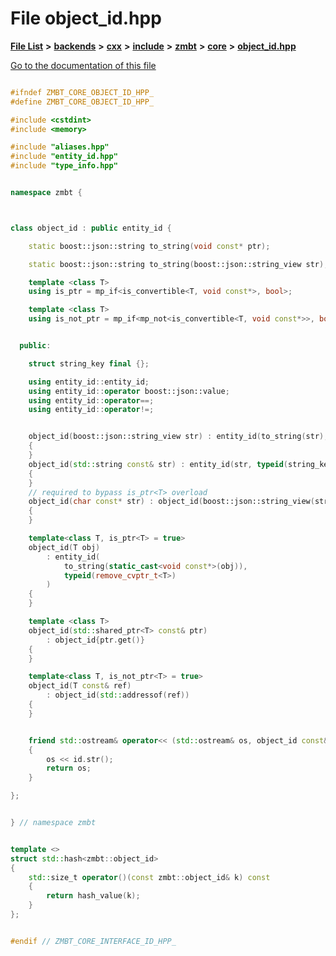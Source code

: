 

# File object\_id.hpp

[**File List**](files.md) **>** [**backends**](dir_e0e3bad64fbfd08934d555b945409197.md) **>** [**cxx**](dir_2a0640ff8f8d193383b3226ce9e70e40.md) **>** [**include**](dir_33cabc3ab2bb40d6ea24a24cae2f30b8.md) **>** [**zmbt**](dir_2115e3e51895e4107b806d6d2319263e.md) **>** [**core**](dir_1dfd3566c4a6f6e15f69daa4a04e2d4f.md) **>** [**object\_id.hpp**](object__id_8hpp.md)

[Go to the documentation of this file](object__id_8hpp.md)


```C++

#ifndef ZMBT_CORE_OBJECT_ID_HPP_
#define ZMBT_CORE_OBJECT_ID_HPP_

#include <cstdint>
#include <memory>

#include "aliases.hpp"
#include "entity_id.hpp"
#include "type_info.hpp"


namespace zmbt {



class object_id : public entity_id {

    static boost::json::string to_string(void const* ptr);

    static boost::json::string to_string(boost::json::string_view str);

    template <class T>
    using is_ptr = mp_if<is_convertible<T, void const*>, bool>;

    template <class T>
    using is_not_ptr = mp_if<mp_not<is_convertible<T, void const*>>, bool>;


  public:

    struct string_key final {};

    using entity_id::entity_id;
    using entity_id::operator boost::json::value;
    using entity_id::operator==;
    using entity_id::operator!=;


    object_id(boost::json::string_view str) : entity_id(to_string(str), typeid(string_key))
    {
    }
    object_id(std::string const& str) : entity_id(str, typeid(string_key))
    {
    }
    // required to bypass is_ptr<T> overload
    object_id(char const* str) : object_id(boost::json::string_view(str))
    {
    }

    template<class T, is_ptr<T> = true>
    object_id(T obj)
        : entity_id(
            to_string(static_cast<void const*>(obj)),
            typeid(remove_cvptr_t<T>)
        )
    {
    }

    template <class T>
    object_id(std::shared_ptr<T> const& ptr)
        : object_id{ptr.get()}
    {
    }

    template<class T, is_not_ptr<T> = true>
    object_id(T const& ref)
        : object_id(std::addressof(ref))
    {
    }


    friend std::ostream& operator<< (std::ostream& os, object_id const& id)
    {
        os << id.str();
        return os;
    }

};


} // namespace zmbt


template <>
struct std::hash<zmbt::object_id>
{
    std::size_t operator()(const zmbt::object_id& k) const
    {
        return hash_value(k);
    }
};


#endif // ZMBT_CORE_INTERFACE_ID_HPP_
```


